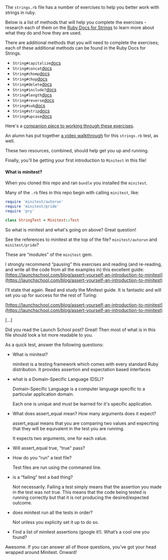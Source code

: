 The `strings.rb` file has a number of exercises to help you better work with strings in ruby.  

Below is a list of methods that will help you complete the exercises - research each of them on the [Ruby Docs for Strings](https://ruby-doc.org/core-2.6.5/String.html) to learn more about what they do and how they are used.

There are additional methods that you will need to complete the exercises; each of these additional methods can be found in the Ruby Docs for Strings.

* `String#capitalize`[docs](https://ruby-doc.org/core-2.6.5/String.html#method-i-capitalize)
* `String#concat`[docs](https://ruby-doc.org/core-2.6.5/String.html#method-i-concat)
* `String#chomp`[docs](https://ruby-doc.org/core-2.6.5/String.html#method-i-chomp)
* `String#chop`[docs](https://ruby-doc.org/core-2.6.5/String.html#method-i-chop)
* `String#delete`[docs](https://ruby-doc.org/core-2.6.5/String.html#method-i-delete)
* `String#include?`[docs](https://ruby-doc.org/core-2.6.5/String.html#method-i-include-3F)
* `String#length`[docs](https://ruby-doc.org/core-2.6.5/String.html#method-i-length)
* `String#reverse`[docs](https://ruby-doc.org/core-2.6.5/String.html#method-i-reverse)
* `String#sub`[docs](https://ruby-doc.org/core-2.6.5/String.html#method-i-sub)
* `String#strip`[docs](https://ruby-doc.org/core-2.6.5/String.html#method-i-strip)
* `String#upcase`[docs](https://ruby-doc.org/core-2.6.5/String.html#method-i-upcase)

Here's a [companion piece to working through these exercises](https://josh.works/turing-backend-prep-02-first-tests-and-making-them-pass).

An alumn has put together [a video walkthrough](https://www.youtube.com/watch?v=BKqo2w0W7S0) for this `strings.rb` test, as well. 

These two resources, combined, should help get you up and running. 

Finally, you'll be getting your first introduction to `Minitest` in this file!

#### What is minitest?

When you cloned this repo and ran `bundle` you installed the `minitest`.  

Many of the `.rb` files in this repo begin with calling `minitest`, like:

```ruby
require 'minitest/autorun'
require 'minitest/pride'
require 'pry'

class StringTest < Minitest::Test
```
So what is minitest and what's going on above? Great question! 

See the references to minitest at the top of the file? `minitest/autorun` and `minitest/pride`?

These are “modules” of the `minitest` gem.

I strongly recommend “pausing” this exercises and reading (and re-reading, and write all the code from all the examples in) this excellent guide: [https://launchschool.com/blog/assert-yourself-an-introduction-to-minitest](https://launchschool.com/blog/assert-yourself-an-introduction-to-minitest)

I’ll state that again. Read and study the Minitest guide. It is fantastic and will set you up for success for the rest of Turing:

[https://launchschool.com/blog/assert-yourself-an-introduction-to-minitest](https://launchschool.com/blog/assert-yourself-an-introduction-to-minitest)

[...]

Did you read the Launch School post? Great! Then most of what is in this file should look a lot more readable to you.

As a quick test, answer the following questions:

- What is minitest?

   minitest is a testing framework which comes with every standard Ruby distribution. It provides assertion and expectation based interfaces 
   
- what is a Domain-Specific Language (DSL)?

  Domain-Specific Language is a computer language specific to a particular application domain. 
  
  Each one is unique and must be learned for it's specific application.
  
- What does assert_equal mean? How many arguments does it expect?

  assert_equal means that you are comparing two values and expecrting that they will be equivalent in the test you are running.
  
  It expects two arguments, one for each value.
  
- Will assert_equal true, "true" pass?
- How do you “run” a test file?

  Test files are run using the commaned line.
  
- is a “failing” test a bad thing?

  Not necessarily. Failing a test simply means that the assertion you made in the test was not true. This means that the code being tested is running correctly but that it is not producing the desired/expected outcome.
  
- does minitest run all the tests in order?

  Not unless you explicity set it up to do so.
  
- Find a list of minitest assertions (google it!). What’s a cool one you found?

Awesome. If you can answer all of those questions, you’ve got your head wrapped around Minitest. Onward!
